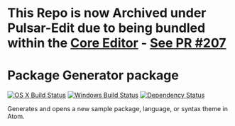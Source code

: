 # This Repo is now Archived under Pulsar-Edit due to being bundled within the [Core Editor](https://github.com/pulsar-edit/pulsar) - [See PR #207](https://github.com/pulsar-edit/pulsar/pull/207)

# Package Generator package
[![OS X Build Status](https://travis-ci.org/atom/package-generator.svg?branch=master)](https://travis-ci.org/atom/package-generator)
[![Windows Build Status](https://ci.appveyor.com/api/projects/status/7t1i4hdmljhigp9u/branch/master?svg=true)](https://ci.appveyor.com/project/Atom/package-generator/branch/master) [![Dependency Status](https://david-dm.org/atom/package-generator.svg)](https://david-dm.org/atom/package-generator)


Generates and opens a new sample package, language, or syntax theme in Atom.
